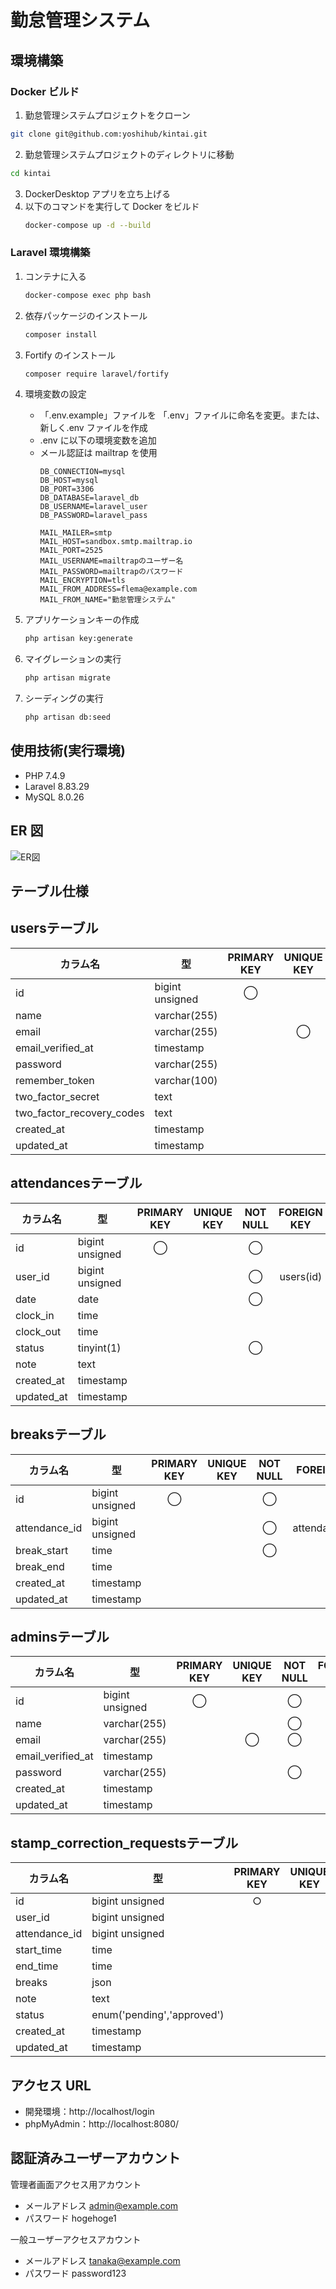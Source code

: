 # 勤怠管理システム

## 環境構築

### Docker ビルド

1. 勤怠管理システムプロジェクトをクローン
```bash
git clone git@github.com:yoshihub/kintai.git
```
2. 勤怠管理システムプロジェクトのディレクトリに移動
```bash
cd kintai
```

3. DockerDesktop アプリを立ち上げる
4. 以下のコマンドを実行して Docker をビルド
    ```bash
    docker-compose up -d --build
    ```

### Laravel 環境構築

1. コンテナに入る

    ```bash
    docker-compose exec php bash
    ```

2. 依存パッケージのインストール

    ```bash
    composer install
    ```
3. Fortify のインストール

   ```bash
   composer require laravel/fortify
   ``` 

4. 環境変数の設定

    - 「.env.example」ファイルを 「.env」ファイルに命名を変更。または、新しく.env ファイルを作成
    - .env に以下の環境変数を追加
    - メール認証は mailtrap を使用
        ```
        DB_CONNECTION=mysql
        DB_HOST=mysql
        DB_PORT=3306
        DB_DATABASE=laravel_db
        DB_USERNAME=laravel_user
        DB_PASSWORD=laravel_pass

        MAIL_MAILER=smtp
        MAIL_HOST=sandbox.smtp.mailtrap.io
        MAIL_PORT=2525
        MAIL_USERNAME=mailtrapのユーザー名
        MAIL_PASSWORD=mailtrapのパスワード
        MAIL_ENCRYPTION=tls
        MAIL_FROM_ADDRESS=flema@example.com
        MAIL_FROM_NAME="勤怠管理システム"
        ```

5. アプリケーションキーの作成

    ```bash
    php artisan key:generate
    ```

6. マイグレーションの実行

    ```bash
    php artisan migrate
    ```

7. シーディングの実行

    ```bash
    php artisan db:seed
    ```

## 使用技術(実行環境)

-   PHP 7.4.9
-   Laravel 8.83.29
-   MySQL 8.0.26

## ER 図
![ER図](https://github.com/user-attachments/assets/bbd15235-6849-46fc-8f15-56ac92092f3c)

## テーブル仕様
## usersテーブル

| カラム名                     | 型              | PRIMARY KEY | UNIQUE KEY | NOT NULL | FOREIGN KEY |
|------------------------------|-----------------|:-----------:|:----------:|:--------:|:-----------:|
| id                           | bigint unsigned |     ◯       |            |    ◯     |             |
| name                         | varchar(255)    |             |            |    ◯     |             |
| email                        | varchar(255)    |             |     ◯      |    ◯     |             |
| email_verified_at            | timestamp       |             |            |          |             |
| password                     | varchar(255)    |             |            |    ◯     |             |
| remember_token               | varchar(100)    |             |            |          |             |
| two_factor_secret            | text            |             |            |          |             |
| two_factor_recovery_codes    | text            |             |            |          |             |
| created_at                   | timestamp       |             |            |          |             |
| updated_at                   | timestamp       |             |            |          |             |

## attendancesテーブル

| カラム名     | 型               | PRIMARY KEY | UNIQUE KEY | NOT NULL | FOREIGN KEY  |
|--------------|------------------|:-----------:|:----------:|:--------:|:------------:|
| id           | bigint unsigned  |     ◯       |            |    ◯     |              |
| user_id      | bigint unsigned  |             |            |    ◯     | users(id)    |
| date         | date             |             |            |    ◯     |              |
| clock_in     | time             |             |            |          |              |
| clock_out    | time             |             |            |          |              |
| status       | tinyint(1)       |             |            |    ◯     |              |
| note         | text             |             |            |          |              |
| created_at   | timestamp        |             |            |          |              |
| updated_at   | timestamp        |             |            |          |              |

## breaksテーブル

| カラム名        | 型               | PRIMARY KEY | UNIQUE KEY | NOT NULL | FOREIGN KEY       |
|-----------------|------------------|:-----------:|:----------:|:--------:|:-----------------:|
| id              | bigint unsigned  |     ◯       |            |    ◯     |                   |
| attendance_id   | bigint unsigned  |             |            |    ◯     | attendances(id)   |
| break_start     | time             |             |            |    ◯     |                   |
| break_end       | time             |             |            |          |                   |
| created_at      | timestamp        |             |            |          |                   |
| updated_at      | timestamp        |             |            |          |                   |

## adminsテーブル

| カラム名           | 型              | PRIMARY KEY | UNIQUE KEY | NOT NULL | FOREIGN KEY |
|--------------------|-----------------|:-----------:|:----------:|:--------:|:-----------:|
| id                 | bigint unsigned |     ◯       |            |    ◯     |             |
| name               | varchar(255)    |             |            |    ◯     |             |
| email              | varchar(255)    |             |     ◯      |    ◯     |             |
| email_verified_at  | timestamp       |             |            |          |             |
| password           | varchar(255)    |             |            |    ◯     |             |
| created_at         | timestamp       |             |            |          |             |
| updated_at         | timestamp       |             |            |          |             |

## stamp_correction_requestsテーブル

| カラム名           | 型                          | PRIMARY KEY | UNIQUE KEY | NOT NULL |   FOREIGN KEY   |
| -------------- | -------------------------- | :---------: | :--------: | :------: | :-------------: |
| id             | bigint unsigned            |      ○      |            |     ○    |                 |
| user\_id       | bigint unsigned            |             |            |     ○    |    users(id)    |
| attendance\_id | bigint unsigned            |             |            |     ○    | attendances(id) |
| start\_time    | time                       |             |            |     ○    |                 |
| end\_time      | time                       |             |            |     ○    |                 |
| breaks         | json                       |             |            |          |                 |
| note           | text                       |             |            |     ○    |                 |
| status         | enum('pending','approved') |             |            |     ○    |                 |
| created\_at    | timestamp                  |             |            |          |                 |
| updated\_at    | timestamp                  |             |            |          |                 |





## アクセス URL

-   開発環境：http://localhost/login
-   phpMyAdmin：http://localhost:8080/

## 認証済みユーザーアカウント
管理者画面アクセス用アカウント
- メールアドレス admin@example.com
- パスワード    hogehoge1

一般ユーザーアクセスアカウント
- メールアドレス tanaka@example.com
- パスワード    password123
